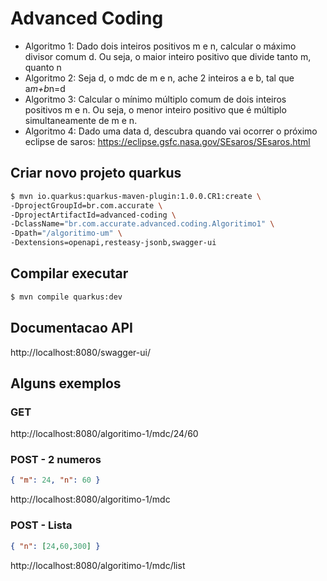 # Advanced Coding

 - Algoritmo 1: Dado dois inteiros positivos m e n, calcular o máximo divisor comum d. Ou seja, o maior inteiro positivo que divide tanto m, quanto n
 - Algoritmo 2: Seja d, o mdc de m e n, ache 2 inteiros a e b, tal que a*m+b*n=d
 - Algoritmo 3: Calcular o mínimo múltiplo comum de dois inteiros positivos m e n. Ou seja, o menor inteiro positivo que é múltiplo simultaneamente de m e n.
 - Algoritmo 4: Dado uma data d, descubra quando vai ocorrer o próximo eclipse de saros: https://eclipse.gsfc.nasa.gov/SEsaros/SEsaros.html

## Criar novo projeto quarkus
```sh
$ mvn io.quarkus:quarkus-maven-plugin:1.0.0.CR1:create \
-DprojectGroupId=br.com.accurate \
-DprojectArtifactId=advanced-coding \
-DclassName="br.com.accurate.advanced.coding.Algoritimo1" \
-Dpath="/algoritimo-um" \
-Dextensions=openapi,resteasy-jsonb,swagger-ui
```

## Compilar executar
```sh
$ mvn compile quarkus:dev
```

## Documentacao API
http://localhost:8080/swagger-ui/

## Alguns exemplos
### GET
http://localhost:8080/algoritimo-1/mdc/24/60

### POST - 2 numeros
```json
{ "m": 24, "n": 60 }
```
http://localhost:8080/algoritimo-1/mdc

### POST - Lista
```json
{ "n": [24,60,300] }
```
http://localhost:8080/algoritimo-1/mdc/list

